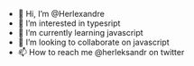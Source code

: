 - 👋 Hi, I’m @Herlexandre
- 👀 I’m interested in typesript
- 🌱 I’m currently learning javascript
- 💞️ I’m looking to collaborate on javascript
- 📫 How to reach me @herleksandr on twitter

<!---
Herlexandre/Herlexandre is a ✨ special ✨ repository because its `README.md` (this file) appears on your GitHub profile.
You can click the Preview link to take a look at your changes.
--->
